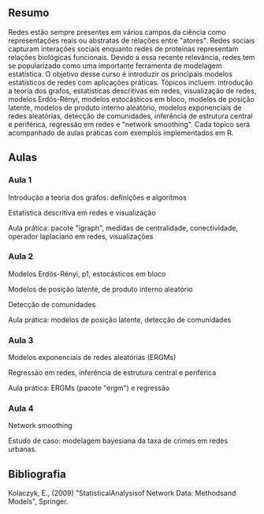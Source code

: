 ## Resumo

Redes estão sempre presentes em vários campos da ciência como representações reais ou abstratas de relações entre "atores". Redes sociais capturam interações sociais enquanto redes de proteínas representam relações biológicas funcionais. Devido a essa recente relevância, redes tem se popularizado como uma importante ferramenta de modelagem estatística. O objetivo desse curso é introduzir os principais modelos estatísticos de redes com aplicações práticas. Tópicos incluem: introdução a teoria dos grafos, estatísticas descritivas em redes, visualização de redes, modelos Erdös-Rényi, modelos estocásticos em bloco, modelos de posição latente, modelos de produto interno aleatório, modelos exponenciais de redes aleatórias, detecção de comunidades, inferência de estrutura central e periférica, regressão em redes e "network smoothing". Cada tópico será acompanhado de aulas práticas com exemplos implementados em R.

## Aulas

### Aula 1

Introdução a teoria dos grafos: definições e algoritmos

Estatística descritiva em redes e visualização

Aula prática: pacote "igraph", medidas de centralidade, conectividade, operador laplaciano em redes, visualizações

### Aula 2

Modelos Erdös-Rényi, p1, estocásticos em bloco

Modelos de posição latente, de produto interno aleatório

Detecção de comunidades

Aula prática: modelos de posição latente, detecção de comunidades

### Aula 3

Modelos exponenciais de redes aleatórias (ERGMs)

Regressão em redes, inferência de estrutura central e periférica

Aula prática: ERGMs (pacote "ergm") e regressão

### Aula 4

Network smoothing

Estudo de caso: modelagem bayesiana da taxa de crimes em redes urbanas.

## Bibliografia

Kolaczyk, E., (2009) "StatisticalAnalysisof Network Data: Methodsand
 Models", Springer.